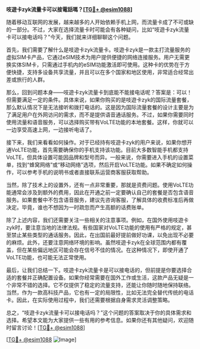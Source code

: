 **吱遊卡zyk流量卡可以接電話嗎？[[TG💪+ @esim1088](https://t.me/s/esim1088)]**

随着移动互联网的发展，越来越多的人开始依赖手机上网，而流量卡成了不可或缺的一部分。不过，大家在选择流量卡时可能会有各种疑问，比如“吱遊卡zyk流量卡可以接电话吗？”今天，我们就来详细聊聊这个问题。

首先，我们需要了解什么是吱遊卡zyk流量卡。吱遊卡zyk是一款主打流量服务的虚拟SIM卡产品，它通过eSIM技术为用户提供便捷的网络连接服务。用户无需更换实体SIM卡，只需通过手机内的eSIM功能激活即可使用。这种卡的优势在于方便快捷，支持多设备共享流量，并且可以在多个国家和地区使用，非常适合经常出差或旅行的人群。

那么，回到问题本身——吱遊卡zyk流量卡到底能不能接电话呢？答案是：可以！但需要满足一定的条件。具体来说，如果你购买的是吱遊卡zyk的国际流量套餐，那么默认情况下是无法接听和拨打电话的。这是因为国际流量套餐的设计主要是为了满足用户在外网访问的需求，而不是提供语音通话服务。不过，如果你需要同时使用流量和语音服务，可以选择购买带有VoLTE功能的本地套餐。这样，你就可以一边享受高速上网，一边接听电话了。

接下来，我们来看看如何操作。对于已经持有吱遊卡zyk的用户来说，如果你想开通VoLTE功能，首先需要确保你的手机支持该功能。目前大多数智能手机都支持VoLTE，但具体设置可能因品牌和型号而异。一般来说，你需要进入手机的设置菜单，找到“蜂窝网络”或“移动网络”选项，然后开启VoLTE功能。如果不确定如何操作，可以参考手机的说明书或者直接联系运营商客服获取帮助。

当然，除了技术上的设置外，还有一点非常重要，那就是资费问题。使用VoLTE功能通常会涉及到额外的费用，因此在开通之前一定要确认自己的套餐是否包含语音服务。如果套餐中不包含语音服务，建议先咨询客服，了解具体的收费标准后再做决定。毕竟，谁也不想因为一时疏忽而产生高额的话费账单。

除了上述内容，我们还需要关注一些相关的注意事项。例如，在国外使用吱遊卡zyk时，要注意当地的法律法规。有些国家对VoLTE功能的使用有严格的规定，甚至禁止某些类型的通话服务。因此，在出国前最好提前做好功课，以免出现不必要的麻烦。此外，还要注意网络环境的影响。虽然吱遊卡zyk在全球范围内都有覆盖，但在某些偏远地区可能会存在信号不佳的情况。在这种情况下，即使开通了VoLTE功能，也可能无法正常使用。

最后，让我们总结一下。吱遊卡zyk流量卡是可以接电话的，但前提是你要选择合适的套餐并正确配置设备。如果你经常需要在国外工作或生活，这款产品无疑是一个非常不错的选择。它不仅提供了稳定的流量支持，还能让你随时随地保持联络。当然，作为一款高科技产品，它也有一定的局限性，比如无法完全替代传统的电话卡。因此，在实际使用过程中，我们还需要根据自身需求灵活调整策略。

总之，“吱遊卡zyk流量卡可以接电话吗？”这个问题的答案取决于你的具体需求和选择。希望本文能为大家提供一些有用的参考信息。如果你还有其他疑问，欢迎随时留言讨论！[[TG💪+ @esim1088](https://t.me/s/esim1088)]

[[TG💪+ @esim1088](https://t.me/s/esim1088) ![Image](https://i.postimg.cc/4NQfJmqS/Snipaste-2025-05-13-00-14-12.png)]